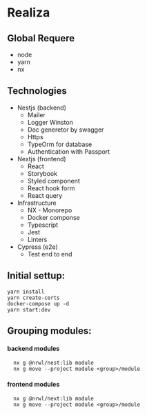 # Realiza

## Global Requere
- node
- yarn
- nx

## Technologies

- Nestjs (backend)
  - Mailer
  - Logger Winston
  - Doc generetor by swagger
  - Https
  - TypeOrm for database
  - Authentication with Passport
- Nextjs (frontend)
  - React
  - Storybook
  - Styled component
  - React hook form
  - React query
- Infrastructure
  - NX - Monorepo
  - Docker componse
  - Typescript 
  - Jest
  - Linters
- Cypress (e2e)
  - Test end to end 

## Initial settup:
```
yarn install
yarn create-certs
docker-compose up -d
yarn start:dev
```

## Grouping modules:
#### backend modules
```
  nx g @nrwl/nest:lib module
  nx g move --project module <group>/module
```
#### frontend modules
```
  nx g @nrwl/next:lib module
  nx g move --project module <group>/module
```
